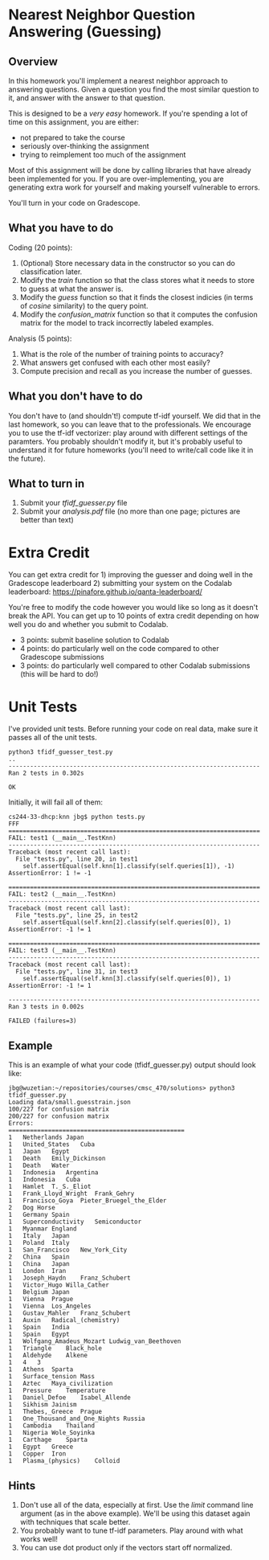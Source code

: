 Nearest Neighbor Question Answering (Guessing)
=

Overview
--------

In this homework you'll implement a nearest neighbor approach to answering
questions.  Given a question you find the most similar question to it, and
answer with the answer to that question.

This is designed to be a *very easy* homework.  If you're spending a
lot of time on this assignment, you are either:

* not prepared to take the course 
* seriously over-thinking the assignment
* trying to reimplement too much of the assignment

Most of this assignment will be done by calling libraries that have already
been implemented for you.  If you are over-implementing, you are generating
extra work for yourself and making yourself vulnerable to errors.

You'll turn in your code on Gradescope.

What you have to do
----

Coding (20 points):

1.  (Optional) Store necessary data in the constructor so you can do classification later.
1.  Modify the _train_ function so that the class stores what it needs to store to guess at what the answer is.
1.  Modify the _guess_ function so that it finds the closest indicies (in terms of *cosine* similarity) to the query point.
1.  Modify the _confusion_matrix_ function so that it computes the confusion matrix for the model to track incorrectly labeled examples.

Analysis (5 points):

1.  What is the role of the number of training points to accuracy?
1.  What answers get confused with each other most easily?
1.  Compute precision and recall as you increase the number of guesses.

What you don't have to do
-------

You don't have to (and shouldn't!) compute tf-idf yourself.  We did that in
the last homework, so you can leave that to the professionals.  We encourage
you to use the tf-idf vectorizer: play around with different settings of the paramters.  You probably shouldn't modify it,
but it's probably useful to understand it for future homeworks (you'll need to
write/call code like it in the future).

What to turn in
-

1.  Submit your _tfidf_guesser.py_ file
1.  Submit your _analysis.pdf_ file (no more than one page; pictures
    are better than text)

Extra Credit
=
You can get extra credit for 1) improving the guesser and doing well in the Gradescope leaderboard 2) submitting your system on the Codalab leaderboard: 
https://pinafore.github.io/qanta-leaderboard/

You're free to modify the code however you would like so long as it doesn't break the API.  You can get up to 10
points of extra credit depending on how well you do and whether you submit to Codalab. 
* 3 points: submit baseline solution to Codalab
* 4 points: do particularly well on the code compared to other Gradescope submissions
* 3 points: do particularly well compared to other Codalab submissions (this will be hard to do!)

Unit Tests
=

I've provided unit tests.  Before running your code on real data, make sure it
passes all of the unit tests.


```
python3 tfidf_guesser_test.py 
..
----------------------------------------------------------------------
Ran 2 tests in 0.302s

OK
```

Initially, it will fail all of them:
```
cs244-33-dhcp:knn jbg$ python tests.py
FFF
======================================================================
FAIL: test1 (__main__.TestKnn)
----------------------------------------------------------------------
Traceback (most recent call last):
  File "tests.py", line 20, in test1
    self.assertEqual(self.knn[1].classify(self.queries[1]), -1)
AssertionError: 1 != -1

======================================================================
FAIL: test2 (__main__.TestKnn)
----------------------------------------------------------------------
Traceback (most recent call last):
  File "tests.py", line 25, in test2
    self.assertEqual(self.knn[2].classify(self.queries[0]), 1)
AssertionError: -1 != 1

======================================================================
FAIL: test3 (__main__.TestKnn)
----------------------------------------------------------------------
Traceback (most recent call last):
  File "tests.py", line 31, in test3
    self.assertEqual(self.knn[3].classify(self.queries[0]), 1)
AssertionError: -1 != 1

----------------------------------------------------------------------
Ran 3 tests in 0.002s

FAILED (failures=3)
```

Example
-

This is an example of what your code (tfidf_guesser.py) output should look like:
```
jbg@wuzetian:~/repositories/courses/cmsc_470/solutions> python3 tfidf_guesser.py 
Loading data/small.guesstrain.json
100/227 for confusion matrix
200/227 for confusion matrix
Errors:
=================================================
1	Netherlands	Japan	
1	United_States	Cuba	
1	Japan	Egypt	
1	Death	Emily_Dickinson	
1	Death	Water	
1	Indonesia	Argentina	
1	Indonesia	Cuba	
1	Hamlet	T._S._Eliot	
1	Frank_Lloyd_Wright	Frank_Gehry	
1	Francisco_Goya	Pieter_Bruegel_the_Elder	
2	Dog	Horse	
1	Germany	Spain	
1	Superconductivity	Semiconductor	
1	Myanmar	England	
1	Italy	Japan	
1	Poland	Italy	
1	San_Francisco	New_York_City	
2	China	Spain	
1	China	Japan	
1	London	Iran	
1	Joseph_Haydn	Franz_Schubert	
1	Victor_Hugo	Willa_Cather	
1	Belgium	Japan	
1	Vienna	Prague	
1	Vienna	Los_Angeles	
1	Gustav_Mahler	Franz_Schubert	
1	Auxin	Radical_(chemistry)	
1	Spain	India	
1	Spain	Egypt	
1	Wolfgang_Amadeus_Mozart	Ludwig_van_Beethoven	
1	Triangle	Black_hole	
1	Aldehyde	Alkene	
1	4	3	
1	Athens	Sparta	
1	Surface_tension	Mass	
1	Aztec	Maya_civilization	
1	Pressure	Temperature	
1	Daniel_Defoe	Isabel_Allende	
1	Sikhism	Jainism	
1	Thebes,_Greece	Prague	
1	One_Thousand_and_One_Nights	Russia	
1	Cambodia	Thailand	
1	Nigeria	Wole_Soyinka	
1	Carthage	Sparta	
1	Egypt	Greece	
1	Copper	Iron	
1	Plasma_(physics)	Colloid	
```

Hints
-

1.  Don't use all of the data, especially at first.  Use the _limit_
    command line argument (as in the above example).  We'll be using
    this dataset again with techniques that scale better.
1.  You probably want to tune tf-idf parameters.  Play around with what works well!
1.  You can use dot product only if the vectors start off normalized. 
